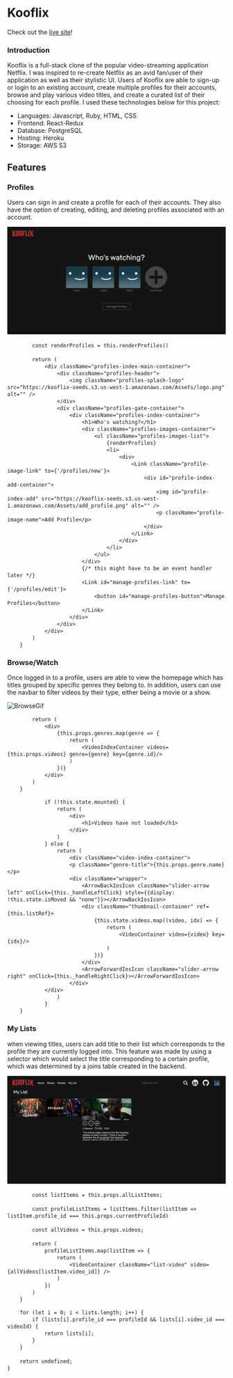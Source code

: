 # Kooflix

Check out the [live site](https://kooflix.herokuapp.com/#/)!


### Introduction

Kooflix is a full-stack clone of the popular video-streaming application Netflix. I was inspired to re-create Netflix as an avid fan/user of their application as well as their stylistic UI. Users of Kooflix are able to sign-up or login to an existing account, create multiple profiles for their accounts, browse and play various video titles, and create a curated list of their choosing for each profile. I used these technologies below for this project:

- Languages: Javascript, Ruby, HTML, CSS
- Frontend: React-Redux
- Database: PostgreSQL
- Hosting: Heroku
- Storage: AWS S3

## Features

### Profiles 

Users can sign in and create a profile for each of their accounts. They also have the option of creating, editing, and deleting profiles associated with an account.

![ProfilesGif](/app/assets/images/profiles.png)


```render() {
        const renderProfiles = this.renderProfiles()

        return (
            <div className="profiles-index-main-container">
                <div className="profiles-header">
                    <img className="profiles-splash-logo" src="https://kooflix-seeds.s3.us-west-1.amazonaws.com/Assets/logo.png" alt="" />
                </div>
                <div className="profiles-gate-container">
                    <div className="profiles-index-container">
                        <h1>Who's watching?</h1>
                        <div className="profiles-images-container">
                            <ul className="profiles-images-list">
                                {renderProfiles}
                                <li>
                                    <div>
                                        <Link className="profile-image-link" to={'/profiles/new'}>
                                            <div id="profile-index-add-container">
                                                <img id="profile-index-add" src="https://kooflix-seeds.s3.us-west-1.amazonaws.com/Assets/add_profile.png" alt="" />
                                                <p className="profile-image-name">Add Profile</p>
                                            </div>
                                        </Link>
                                    </div>
                                </li>
                            </ul>
                        </div>
                        {/* this might have to be an event handler later */}
                        <Link id="manage-profiles-link" to={'/profiles/edit'}>
                            <button id="manage-profiles-button">Manage Profiles</button>
                        </Link>
                    </div>
                </div>
            </div>
        )
    } 
```


### Browse/Watch

Once logged in to a profile, users are able to view the homepage which has titles grouped by specific genres they belong to. In addition, users can use the navbar to filter videos by their type, either being a movie or a show. 

![BrowseGif](/app/assets/images/browse.png)

``` render() {
        return (
            <div>
                {this.props.genres.map(genre => {
                    return (
                        <VideoIndexContainer videos={this.props.videos} genre={genre} key={genre.id}/>
                    )
                })}
            </div>
        )
    }
```

``` render() {
            if (!this.state.mounted) {
                return (
                    <div>
                        <h1>Videos have not loaded</h1>
                    </div>
                )
            } else {
                return (
                    <div className="video-index-container">
                    <p className="genre-title">{this.props.genre.name}</p>
                    <div className="wrapper">
                        <ArrowBackIosIcon className="slider-arrow left" onClick={this._handleLeftClick} style={{display: !this.state.isMoved && "none"}}></ArrowBackIosIcon>
                        <div className="thumbnail-container" ref={this.listRef}>
                            {this.state.videos.map((video, idx) => {
                                return (
                                    <VideoContainer video={video} key={idx}/>
                                )
                            })}
                        </div>
                        <ArrowForwardIosIcon className="slider-arrow right" onClick={this._handleRightClick}></ArrowForwardIosIcon>
                    </div>
            </div>
                )
            }
    }
```


### My Lists

when viewing titles, users can add title to their list which corresponds to the profile they are currently logged into. This feature was made by using a selector which would select the title corresponding to a certain profile, which was determined by a joins table created in the backend. 

![MyListGif](/app/assets/images/mylist.png)

``` _renderCorrectVideos() {
        const listItems = this.props.allListItems;

        const profileListItems = listItems.filter(listItem => listItem.profile_id === this.props.currentProfileId)

        const allVideos = this.props.videos;

        return (
            profileListItems.map(listItem => {
                return (
                    <VideoContainer className="list-video" video={allVideos[listItem.video_id]} />
                )
            })
        )
    }
```

``` export const findVideoInAllLists = (lists, videoId, profileId) => {
    for (let i = 0; i < lists.length; i++) {
        if (lists[i].profile_id === profileId && lists[i].video_id === videoId) {
            return lists[i];
        }
    }

    return undefined;
}
```